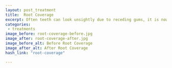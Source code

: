 ```yaml
---
layout: post_treatment
title:  Root Coverage
excerpt: Often teeth can look unsightly due to receding gums, it is now possible in many circumstances to reposition the gums back to their original position and improve their appearance.
categories:
 - treatments
image_before: root-coverage-before.jpg
image_after: root-coverage-after.jpg
image_before_alt: Before Root Coverage
image_after_alt: After Root Coverage
hash_link: "root-coverage"

---
```

